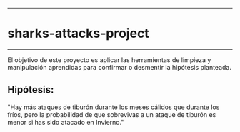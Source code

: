 ---------------------------
# sharks-attacks-project 
------------------------------
El objetivo de este proyecto es aplicar las herramientas de limpieza y manipulación aprendidas para confirmar o desmentir la hipótesis planteada.

## Hipótesis:

   "Hay más ataques de tiburón durante los meses cálidos que durante los fríos, pero la probabilidad 
           de que sobrevivas a un ataque de tiburón es menor si has sido atacado en Invierno."



